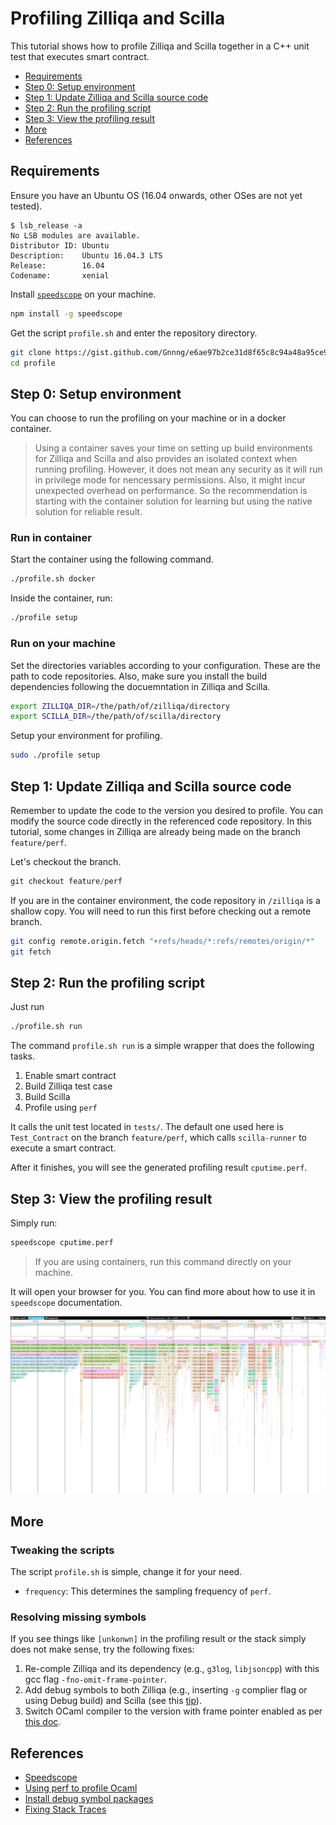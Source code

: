 # Profiling Zilliqa and Scilla

This tutorial shows how to profile Zilliqa and Scilla together in a C++ unit test that executes smart contract.

<!-- TOC depthTo:2 -->

- [Requirements](#requirements)
- [Step 0: Setup environment](#step-0-setup-environment)
- [Step 1: Update Zilliqa and Scilla source code](#step-1-update-zilliqa-and-scilla-source-code)
- [Step 2: Run the profiling script](#step-2-run-the-profiling-script)
- [Step 3: View the profiling result](#step-3-view-the-profiling-result)
- [More](#more)
- [References](#references)

<!-- /TOC -->

## Requirements

Ensure you have an Ubuntu OS (16.04 onwards, other OSes are not yet tested).

```console
$ lsb_release -a
No LSB modules are available.
Distributor ID: Ubuntu
Description:    Ubuntu 16.04.3 LTS
Release:        16.04
Codename:       xenial
```

Install [`speedscope`](https://github.com/jlfwong/speedscope) on your machine.

```bash
npm install -g speedscope
```

Get the script `profile.sh` and enter the repository directory.

```bash
git clone https://gist.github.com/Gnnng/e6ae97b2ce31d8f65c8c94a48a95ce94 profile
cd profile
```

## Step 0: Setup environment

You can choose to run the profiling on your machine or in a docker container.

> Using a container saves your time on setting up build environments for Zilliqa and Scilla and also provides an isolated context when running profiling. However, it does not mean any security as it will run in privilege mode for nencessary permissions. Also, it might incur unexpected overhead on performance. So the recommendation is starting with the container solution for learning but using the native solution for reliable result.

### Run in container

Start the container using the following command.

```bash
./profile.sh docker
```

Inside the container, run:

```bash
./profile setup
```

### Run on your machine

Set the directories variables according to your configuration. These are the path to code repositories. Also, make sure you install the build dependencies following the docuemntation in Zilliqa and Scilla.

```bash
export ZILLIQA_DIR=/the/path/of/zilliqa/directory
export SCILLA_DIR=/the/path/of/scilla/directory
```

Setup your environment for profiling.

```bash
sudo ./profile setup
```

## Step 1: Update Zilliqa and Scilla source code

Remember to update the code to the version you desired to profile. You can modify the source code directly in the referenced code repository. In this tutorial, some changes in Zilliqa are already being made on the branch `feature/perf`.

Let's checkout the branch.

```cpp
git checkout feature/perf
```

If you are in the container environment, the code repository in `/zilliqa` is a shallow copy. You will need to run this first before checking out a remote branch.

```bash
git config remote.origin.fetch "+refs/heads/*:refs/remotes/origin/*"
git fetch
```

## Step 2: Run the profiling script

Just run

```bash
./profile.sh run
```

The command `profile.sh run` is a simple wrapper that does the following tasks.

1. Enable smart contract
2. Build Zilliqa test case
3. Build Scilla
4. Profile using `perf`

It calls the unit test located in `tests/`. The default one used here is `Test_Contract` on the branch `feature/perf`, which calls `scilla-runner` to execute a smart contract.

After it finishes, you will see the generated profiling result `cputime.perf`.

## Step 3: View the profiling result

Simply run:

```bash
speedscope cputime.perf
```

> If you are using containers, run this command directly on your machine.

It will open your browser for you. You can find more about how to use it in `speedscope` documentation.

![speedscope](images/speedscope.png)

## More

### Tweaking the scripts

The script `profile.sh` is simple, change it for your need.

- `frequency`: This determines the sampling frequency of `perf`.

### Resolving missing symbols

If you see things like `[unkonwn]` in the profiling result or the stack simply does not make sense, try the following fixes:

1. Re-comple Zilliqa and its dependency (e.g., `g3log`, `libjsoncpp`) with this gcc flag `-fno-omit-frame-pointer`.
2. Add debug symbols to both Zilliqa (e.g., inserting `-g` complier flag  or using Debug build) and Scilla (see this [tip](https://github.com/Zilliqa/scilla/wiki/Profiling-Scilla-:-Tips)).
3. Switch OCaml compiler to the version with frame pointer enabled as per [this doc](https://ocaml.org/learn/tutorials/performance_and_profiling.html#Using-perf-on-Linux).

## References

- [Speedscope](https://github.com/jlfwong/speedscope)
- [Using perf to profile Ocaml](https://ocaml.org/learn/tutorials/performance_and_profiling.html#Using-perf-on-Linux)
- [Install debug symbol packages](https://wiki.ubuntu.com/Debug%20Symbol%20Packages)
- [Fixing Stack Traces](http://www.brendangregg.com/perf.html#StackTraces)